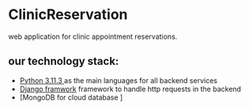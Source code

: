 # ClinicReservation
web application for clinic appointment reservations.

## our technology stack:
- [Python  3.11.3 ](https://www.python.org/downloads) as the main languages for all backend services
- [Django framwork](https://www.djangoproject.com/start/) framework to handle http requests in the backend
- [MongoDB for cloud database ]
